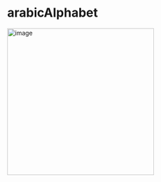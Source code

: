 # arabicAlphabet
<img width="338" alt="image" src="https://user-images.githubusercontent.com/62010519/201428307-5e982c50-3629-4b90-8288-d852e31c841c.png">
